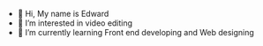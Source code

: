 - 👋 Hi, My name is Edward
- 👀 I’m interested in video editing
- 🌱 I’m currently learning Front end developing and Web designing

<!---
EdLombers/EdLombers is a ✨ special ✨ repository because its `README.md` (this file) appears on your GitHub profile.
You can click the Preview link to take a look at your changes.
--->
